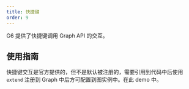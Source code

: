 ```yaml
---
title: 快捷键
order: 9
---
```


G6 提供了快捷键调用 Graph API 的交互。

## 使用指南

快捷键交互是官方提供的，但不是默认被注册的，需要引用到代码中后使用 `extend` 注册到 Graph 中后方可配置到图实例中。在此 demo 中。
